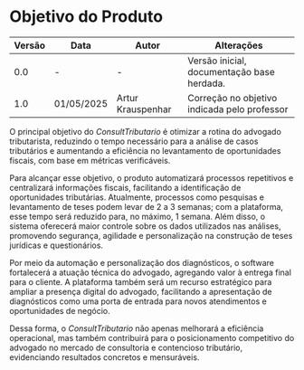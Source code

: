# Objetivo do Produto

| Versão | Data | Autor | Alterações |
|--------|------|-------|------------|
| 0.0    | -    | -     | Versão inicial, documentação base herdada. |
| 1.0    | 01/05/2025    | Artur Krauspenhar     | Correção no objetivo indicada pelo professor |

O principal objetivo do *ConsultTributario* é otimizar a rotina do advogado tributarista, reduzindo o tempo necessário para a análise de casos tributários e aumentando a eficiência no levantamento de oportunidades fiscais, com base em métricas verificáveis.

Para alcançar esse objetivo, o produto automatizará processos repetitivos e centralizará informações fiscais, facilitando a identificação de oportunidades tributárias. Atualmente, processos como pesquisas e levantamento de teses podem levar de 2 a 3 semanas; com a plataforma, esse tempo será reduzido para, no máximo, 1 semana. Além disso, o sistema oferecerá maior controle sobre os dados utilizados nas análises, promovendo segurança, agilidade e personalização na construção de teses jurídicas e questionários.

Por meio da automação e personalização dos diagnósticos, o software fortalecerá a atuação técnica do advogado, agregando valor à entrega final para o cliente. A plataforma também será um recurso estratégico para ampliar a presença digital do advogado, facilitando a apresentação de diagnósticos como uma porta de entrada para novos atendimentos e oportunidades de negócio.

Dessa forma, o *ConsultTributario* não apenas melhorará a eficiência operacional, mas também contribuirá para o posicionamento competitivo do advogado no mercado de consultoria e contencioso tributário, evidenciando resultados concretos e mensuráveis.